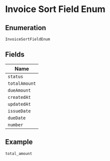 
# Invoice Sort Field Enum

## Enumeration

`InvoiceSortFieldEnum`

## Fields

| Name |
|  --- |
| `status` |
| `totalAmount` |
| `dueAmount` |
| `createdAt` |
| `updatedAt` |
| `issueDate` |
| `dueDate` |
| `number` |

## Example

```
total_amount
```

